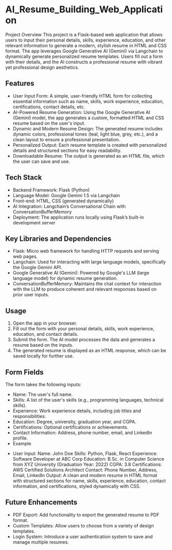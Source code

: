 
# AI_Resume_Building_Web_Application
Project Overview
This project is a Flask-based web application that allows users to input their personal details, skills, experience, education, and other relevant information to generate a modern, stylish resume in HTML and CSS format. The app leverages Google Generative AI (Gemini) via Langchain to dynamically generate personalized resume templates. Users fill out a form with their details, and the AI constructs a professional resume with vibrant yet professional design aesthetics.

## Features
- User Input Form: A simple, user-friendly HTML form for collecting essential information such as name, skills, work experience, education, certifications, contact details, etc.
- AI-Powered Resume Generation: Using the Google Generative AI (Gemini) model, the app generates a custom, formatted HTML and CSS resume based on the user's input.
- Dynamic and Modern Resume Design: The generated resume includes dynamic colors, professional tones (teal, light blue, grey, etc.), and a clean layout to ensure a professional presentation.
- Personalized Output: Each resume template is created with personalized details and structured sections for easy readability.
- Downloadable Resume: The output is generated as an HTML file, which the user can save and use.

## Tech Stack
- Backend Framework: Flask (Python)
- Language Model: Google Gemini 1.5 via Langchain
- Front-end: HTML, CSS (generated dynamically)
- AI Integration: Langchain’s Conversational Chain with ConversationBufferMemory
- Deployment: The application runs locally using Flask’s built-in development server

## Key Libraries and Dependencies
- Flask: Micro web framework for handling HTTP requests and serving web pages.
- Langchain: Used for interacting with large language models, specifically the Google Gemini API.
- Google Generative AI (Gemini): Powered by Google's LLM (large language model) for dynamic resume generation.
- ConversationBufferMemory: Maintains the chat context for interaction with the LLM to produce coherent and relevant responses based on prior user inputs.


## Usage
1. Open the app in your browser.
2. Fill out the form with your personal details, skills, work experience, education, and contact details.
3. Submit the form. The AI model processes the data and generates a resume based on the inputs.
4. The generated resume is displayed as an HTML response, which can be saved locally for further use.

   
## Form Fields
The form takes the following inputs:

- Name: The user's full name.
- Skills: A list of the user's skills (e.g., programming languages, technical skills).
- Experience: Work experience details, including job titles and responsibilities.
- Education: Degree, university, graduation year, and CGPA.
- Certifications: Optional certifications or achievements.
- Contact Information: Address, phone number, email, and LinkedIn profile.
- Example
* User Input:
Name: John Doe
Skills: Python, Flask, React
Experience: Software Developer at ABC Corp
Education: B.Sc. in Computer Science from XYZ University (Graduation Year: 2022)
CGPA: 3.8
Certifications: AWS Certified Solutions Architect
Contact: Phone Number, Address, Email, LinkedIn
Output:
A clean and modern resume in HTML format with structured sections for name, skills, experience, education, contact information, and certifications, styled dynamically with CSS.

## Future Enhancements
- PDF Export: Add functionality to export the generated resume to PDF format.
- Custom Templates: Allow users to choose from a variety of design templates.
- Login System: Introduce a user authentication system to save and manage multiple resumes.
